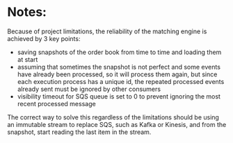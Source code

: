 # Notes:

Because of project limitations, the reliability of the matching engine is achieved by 3 key points:
- saving snapshots of the order book from time to time and loading them at start
- assuming that sometimes the snapshot is not perfect and some events have already been processed, so it will process them again, but since each execution process has a unique id, the repeated processed events already sent must be ignored by other consumers
- visibility timeout for SQS queue is set to 0 to prevent ignoring the most recent processed message

The correct way to solve this regardless of the limitations should be using an immutable stream to replace SQS, such as Kafka or Kinesis, and from the snapshot, start reading the last item in the stream.